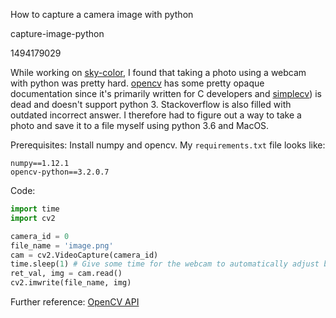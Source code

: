 How to capture a camera image with python

capture-image-python

1494179029

While working on [sky-color](https://github.com/albertyw/sky-color), I found
that taking a photo using a webcam with python was pretty hard.  [opencv](https://github.com/opencv/opencv)
has some pretty opaque documentation since it's primarily written for C
developers and [simplecv](https://github.com/sightmachine/SimpleCV))
is dead and doesn't support python 3.  Stackoverflow is also filled with
outdated incorrect answer.  I therefore had to figure out a way to
take a photo and save it to a file myself using python 3.6 and MacOS.

Prerequisites: Install numpy and opencv.  My `requirements.txt` file looks like:

```
numpy==1.12.1
opencv-python==3.2.0.7
```

Code:

```python
import time
import cv2

camera_id = 0
file_name = 'image.png'
cam = cv2.VideoCapture(camera_id)
time.sleep(1) # Give some time for the webcam to automatically adjust brightness levels
ret_val, img = cam.read()
cv2.imwrite(file_name, img)
```

Further reference: [OpenCV API](http://docs.opencv.org/2.4/modules/highgui/doc/reading_and_writing_images_and_video.html)
